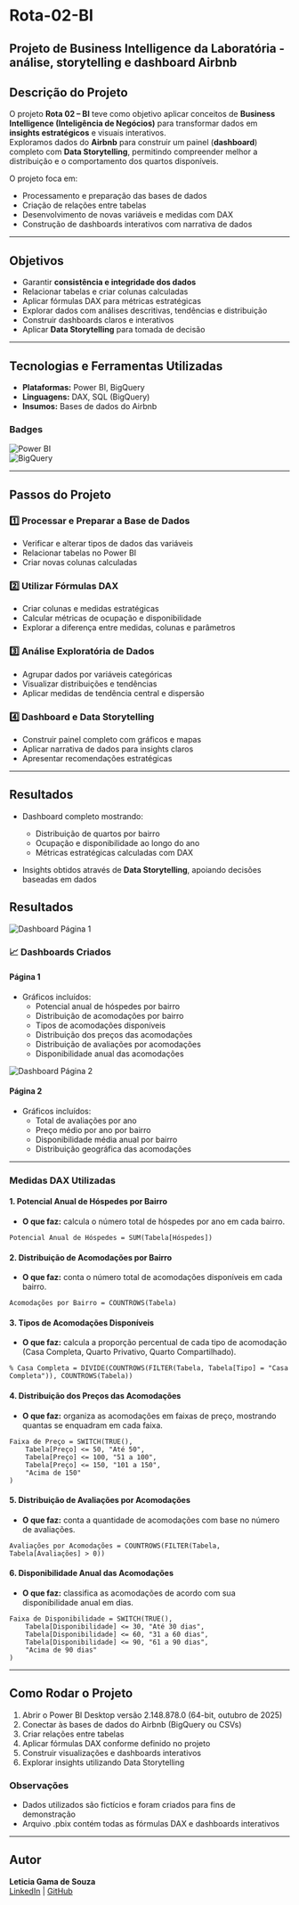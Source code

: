 # Rota-02-BI
Projeto de Business Intelligence da Laboratória - análise, storytelling e dashboard Airbnb
---
## Descrição do Projeto
O projeto **Rota 02 – BI** teve como objetivo aplicar conceitos de **Business Intelligence (Inteligência de Negócios)** para transformar dados em **insights estratégicos** e visuais interativos.  
Exploramos dados do **Airbnb** para construir um painel (**dashboard**) completo com **Data Storytelling**, permitindo compreender melhor a distribuição e o comportamento dos quartos disponíveis.

O projeto foca em:

- Processamento e preparação das bases de dados
- Criação de relações entre tabelas
- Desenvolvimento de novas variáveis e medidas com DAX
- Construção de dashboards interativos com narrativa de dados

---

## Objetivos

- Garantir **consistência e integridade dos dados**
- Relacionar tabelas e criar colunas calculadas
- Aplicar fórmulas DAX para métricas estratégicas
- Explorar dados com análises descritivas, tendências e distribuição
- Construir dashboards claros e interativos
- Aplicar **Data Storytelling** para tomada de decisão

---

## Tecnologias e Ferramentas Utilizadas

- **Plataformas:** Power BI, BigQuery  
- **Linguagens:** DAX, SQL (BigQuery) 
- **Insumos:** Bases de dados do Airbnb  

### Badges
![Power BI](https://img.shields.io/badge/PowerBI-Data%20Visualization-blue)  
![BigQuery](https://img.shields.io/badge/BigQuery-Data%20Warehouse-blueviolet)

---

## Passos do Projeto

### 1️⃣ Processar e Preparar a Base de Dados
- Verificar e alterar tipos de dados das variáveis
- Relacionar tabelas no Power BI
- Criar novas colunas calculadas

### 2️⃣ Utilizar Fórmulas DAX
- Criar colunas e medidas estratégicas
- Calcular métricas de ocupação e disponibilidade
- Explorar a diferença entre medidas, colunas e parâmetros

### 3️⃣ Análise Exploratória de Dados
- Agrupar dados por variáveis categóricas
- Visualizar distribuições e tendências
- Aplicar medidas de tendência central e dispersão

### 4️⃣ Dashboard e Data Storytelling
- Construir painel completo com gráficos e mapas
- Aplicar narrativa de dados para insights claros
- Apresentar recomendações estratégicas

---

## Resultados

- Dashboard completo mostrando:  
  - Distribuição de quartos por bairro  
  - Ocupação e disponibilidade ao longo do ano  
  - Métricas estratégicas calculadas com DAX

- Insights obtidos através de **Data Storytelling**, apoiando decisões baseadas em dados
## Resultados


![Dashboard Página 1](dashboards_screenshots/dashboard_page1n.jpeg.jpg)

### 📈 Dashboards Criados

#### Página 1
- Gráficos incluídos:
  - Potencial anual de hóspedes por bairro
  - Distribuição de acomodações por bairro
  - Tipos de acomodações disponíveis
  - Distribuição dos preços das acomodações
  - Distribuição de avaliações por acomodações
  - Disponibilidade anual das acomodações

![Dashboard Página 2](dashboards_screenshots/dashboard_page2n.jpeg.jpg)

#### Página 2
- Gráficos incluídos:
  - Total de avaliações por ano
  - Preço médio por ano por bairro
  - Disponibilidade média anual por bairro
  - Distribuição geográfica das acomodações


---

###  Medidas DAX Utilizadas

#### 1. Potencial Anual de Hóspedes por Bairro
- **O que faz:** calcula o número total de hóspedes por ano em cada bairro.

```DAX
Potencial Anual de Hóspedes = SUM(Tabela[Hóspedes])
````

#### 2. Distribuição de Acomodações por Bairro

* **O que faz:** conta o número total de acomodações disponíveis em cada bairro.

```DAX
Acomodações por Bairro = COUNTROWS(Tabela)
```

#### 3. Tipos de Acomodações Disponíveis

* **O que faz:** calcula a proporção percentual de cada tipo de acomodação (Casa Completa, Quarto Privativo, Quarto Compartilhado).

```DAX
% Casa Completa = DIVIDE(COUNTROWS(FILTER(Tabela, Tabela[Tipo] = "Casa Completa")), COUNTROWS(Tabela))
```

#### 4. Distribuição dos Preços das Acomodações

* **O que faz:** organiza as acomodações em faixas de preço, mostrando quantas se enquadram em cada faixa.

```DAX
Faixa de Preço = SWITCH(TRUE(),
    Tabela[Preço] <= 50, "Até 50",
    Tabela[Preço] <= 100, "51 a 100",
    Tabela[Preço] <= 150, "101 a 150",
    "Acima de 150"
)
```

#### 5. Distribuição de Avaliações por Acomodações

* **O que faz:** conta a quantidade de acomodações com base no número de avaliações.

```DAX
Avaliações por Acomodações = COUNTROWS(FILTER(Tabela, Tabela[Avaliações] > 0))
```

#### 6. Disponibilidade Anual das Acomodações

* **O que faz:** classifica as acomodações de acordo com sua disponibilidade anual em dias.

```DAX
Faixa de Disponibilidade = SWITCH(TRUE(),
    Tabela[Disponibilidade] <= 30, "Até 30 dias",
    Tabela[Disponibilidade] <= 60, "31 a 60 dias",
    Tabela[Disponibilidade] <= 90, "61 a 90 dias",
    "Acima de 90 dias"
)
```


---

## Como Rodar o Projeto

1. Abrir o Power BI Desktop versão 2.148.878.0 (64-bit, outubro de 2025)
2. Conectar às bases de dados do Airbnb (BigQuery ou CSVs)
3. Criar relações entre tabelas
4. Aplicar fórmulas DAX conforme definido no projeto
5. Construir visualizações e dashboards interativos
6. Explorar insights utilizando Data Storytelling
###  Observações
- Dados utilizados são fictícios e foram criados para fins de demonstração
- Arquivo .pbix contém todas as fórmulas DAX e dashboards interativos


---

## Autor
**Leticia Gama de Souza**  
[LinkedIn](https://www.linkedin.com/in/leticia-gama-code) | [GitHub](https://github.com/LeticiaGama-dev)

